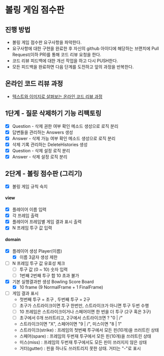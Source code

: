 # 볼링 게임 점수판
## 진행 방법
* 볼링 게임 점수판 요구사항을 파악한다.
* 요구사항에 대한 구현을 완료한 후 자신의 github 아이디에 해당하는 브랜치에 Pull Request(이하 PR)를 통해 코드 리뷰 요청을 한다.
* 코드 리뷰 피드백에 대한 개선 작업을 하고 다시 PUSH한다.
* 모든 피드백을 완료하면 다음 단계를 도전하고 앞의 과정을 반복한다.

## 온라인 코드 리뷰 과정
* [텍스트와 이미지로 살펴보는 온라인 코드 리뷰 과정](https://github.com/next-step/nextstep-docs/tree/master/codereview)

## 1단계 - 질문 삭제하기 기능 리팩토링
* [X] Question - 삭제 권한 여부 확인 메소드 생성으로 로직 분리
* [X] 답변들을 관리하는 Answers 생성 
* [X] Answer - 삭제 가능 여부 확인 메소드 생성으로 로직 분리
* [X] 삭제 기록 관리하는 DeleteHistories 생성 
* [X] Question - 삭제 설정 로직 분리 
* [X] Answer - 삭제 설정 로직 분리 

## 2단계 - 볼링 점수판 (그리기)
* [X] 볼링 게임 규칙 숙지

#### view 
* [X] 플레이어 이름 입력 
* [X] 각 프레임 출력
* [X] 플레이어 프레임별 게임 결과 표시 출력
* [X] N 프레임 투구 값 입력

#### domain 
* [X] 플레이어 생성 Player(이름)
    * [X] 이름 3글자 생성 제한
    
* [ ] N 프레임 투구 값 유효성 체크
    * [ ] 투구 값 (0 ~ 10) 숫자 입력
    * [ ] 1번째 2번째 투구 합 10 초과 불가
    
* [X] 기본 실행결과판 생성 Bowling Score Board
    * [X] 10 frame (9 NormalFrame + 1 FinalFrame)
    
* [ ] 게임 결과 표시
    * 첫번째 투구 = 초구 , 두번째 투구 = 2구
    * [ ] 초구가 스트라이크이면 투구 한번만, 스트라이크가 아니면 투구 두번 수행
    * [ ] 10 프레임은 스트라이크이거나 스페어이면 한 번을 더 투구 (2구 혹은 3구)
    * [ ] 초구에서 0개 쓰러트리고, 2구에서 스트라이크면 ? "0 | /" 
    * 스트라이크이면 "X", 스페어이면 "9 | /", 미스이면 "8 | 1"
    * 스트라이크(strike) : 프레임의 첫번째 투구에서 모든 핀(10개)을 쓰러트린 상태
    * 스페어(spare) : 프레임의 두번재 투구에서 모든 핀(10개)을 쓰러트린 상태
    * 미스(miss) : 프레임의 두번재 투구에서도 모든 핀이 쓰러지지 않은 상태
    * 거터(gutter) : 핀을 하나도 쓰러트리지 못한 상태. 거터는 "-"로 표시